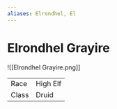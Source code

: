 ```yaml
---
aliases: Elrondhel, El
---
```


# Elrondhel Grayire

![[Elrondhel Grayire.png]]

|       |          |
| ----- | -------- |
| Race  | High Elf |
| Class | Druid    |
